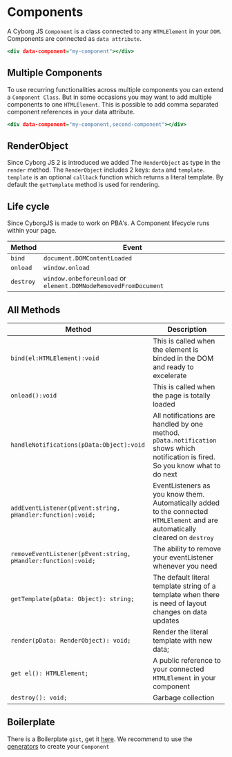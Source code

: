 #  Components
A Cyborg JS `Component` is a class connected to any `HTMLElement` in your `DOM`. Components are connected as `data attribute`. 

```.html
<div data-component="my-component"></div>
```

## Multiple Components
To use recurring functionalities across multiple components you can extend a `Component Class`. But in some occasions you may want to add multiple components to one `HTMLElement`.
This is possible to add comma separated component references in your data attribute.  

```.html
<div data-component="my-component,second-component"></div>
```

## RenderObject
Since Cyborg JS 2 is introduced we added The `RenderObject` as type in the `render` method. The `RenderObject`  includes 2 keys: `data` and `template`. 
`template` is an optional `callback` function which returns a literal template. By default the `getTemplate` method is used for rendering.

## Life cycle
Since CyborgJS is made to work on PBA's. A Component lifecycle runs within your page.

| Method  | Event                              |
|---------|------------------------------------|
|`bind`   |`document.DOMContentLoaded`         |
|`onload` |`window.onload`                     | 
|`destroy`|`window.onbeforeunload` or `element.DOMNodeRemovedFromDocument`||

## All Methods
| Method                                                        | Description |
|---------------------------------------------------------------|----|
| `bind(el:HTMLElement):void`                                   | This is called when the element is binded in the DOM and ready to excelerate |
| `onload():void`                                               | This is called when the page is totally loaded |
| `handleNotifications(pData:Object):void`                      | All notifications are handled by one method. `pData.notification` shows which notification is fired. So you know what to do next |
| `addEventListener(pEvent:string, pHandler:function):void;`    | EventListeners as you know them. Automatically added to the connected `HTMLElement` and are automatically cleared on `destroy` |
| `removeEventListener(pEvent:string, pHandler:function):void;` | The ability to remove your eventListener whenever you need |
| `getTemplate(pData: Object): string;`                         | The default literal template string of a template when there is need of layout changes on data updates |
| `render(pData: RenderObject): void;`                          | Render the literal template with new data; |
| `get el(): HTMLElement;`                                      | A public reference to your connected `HTMLElement` in your component |
| `destroy(): void;`                                            |  Garbage collection |

## Boilerplate
There is a Boilerplate `gist`, get it [here](https://gist.github.com/joskoomen/4f20ee21a574ad10bce26f5ad9171f5d). We recommend to use the [generators](/Generators) to create your `Component` 

